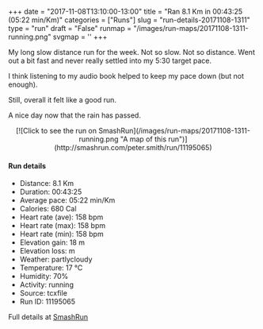 +++
date = "2017-11-08T13:10:00-13:00"
title = "Ran 8.1 Km in 00:43:25 (05:22 min/Km)"
categories = ["Runs"]
slug = "run-details-20171108-1311"
type = "run"
draft = "False"
runmap = "/images/run-maps/20171108-1311-running.png"
svgmap = '<polyline points="0 54, 0 55, 0 57, 0 58, 1 59, 2 58, 3 58, 4 57, 6 55, 7 54, 8 53, 8 53, 11 50, 12 49, 12 49, 13 48, 14 47, 17 46, 20 44, 25 44, 27 46, 29 46, 29 46, 30 45, 33 43, 33 42, 34 42, 34 41, 34 41, 35 40, 42 40, 47 41, 51 41, 54 41, 57 43, 66 51, 67 51, 71 53, 75 55, 80 55, 84 55, 91 53, 91 53, 91 54, 91 56, 92 57, 92 57, 94 58, 95 59, 97 59, 98 59, 100 60, 99 59, 98 59, 96 59, 94 59, 92 57, 91 56, 91 55, 92 54, 91 53, 89 54, 84 55, 82 55, 77 55, 73 54, 66 51, 63 48, 60 46, 58 43, 54 41, 52 41, 47 41, 39 40, 34 40, 34 41, 33 43, 31 44, 31 45, 29 47, 28 46, 26 45, 24 44, 22 44, 21 44, 18 45, 16 47, 15 48">'
+++

My long slow distance run for the week. Not so slow. Not so distance. Went out a bit fast and never really settled into my 5:30 target pace. 

I think listening to my audio book helped to keep my pace down (but not enough). 

Still, overall it felt like a good run. 

A nice day now that the rain has passed. 

<!--more-->

<center>
[![Click to see the run on SmashRun](/images/run-maps/20171108-1311-running.png "A map of this run")](http://smashrun.com/peter.smith/run/11195065)
</center>

#### Run details

* Distance: 8.1 Km
* Duration: 00:43:25
* Average pace: 05:22 min/Km
* Calories: 680 Cal
* Heart rate (ave): 158 bpm
* Heart rate (max): 158 bpm
* Heart rate (min): 158 bpm
* Elevation gain: 18 m
* Elevation loss:  m
* Weather: partlycloudy
* Temperature: 17 &deg;C
* Humidity: 70%
* Activity: running
* Source: tcxfile
* Run ID: 11195065

Full details at [SmashRun](http://smashrun.com/peter.smith/run/11195065)